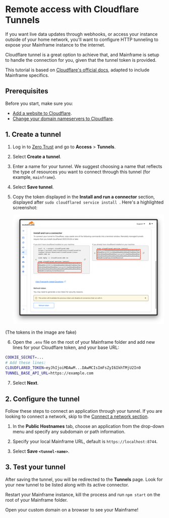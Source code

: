 # Remote access with Cloudflare Tunnels

If you want live data updates through webhooks, or access your instance outside of your home network, you'll want to configure HTTP tunneling to expose your Mainframe instance to the internet.

Cloudflare tunnel is a great option to achieve that, and Mainframe is setup to handle the connection for you, given that the tunnel token is provided.

This tutorial is based on [Cloudflare's official docs](https://developers.cloudflare.com/cloudflare-one/connections/connect-networks/get-started/create-remote-tunnel/), adapted to include Mainframe specifics.

## Prerequisites

Before you start, make sure you:

-   [Add a website to Cloudflare](https://developers.cloudflare.com/fundamentals/setup/account-setup/add-site/).
-   [Change your domain nameservers to Cloudflare](https://developers.cloudflare.com/dns/zone-setups/full-setup/setup/).

## 1. Create a tunnel

1. Log in to [Zero Trust](https://one.dash.cloudflare.com) and go to **Access** > **Tunnels**.

2. Select **Create a tunnel**.

3. Enter a name for your tunnel. We suggest choosing a name that reflects the type of resources you want to connect through this tunnel (for example, `mainframe`).

4. Select **Save tunnel**.

5. Copy the token displayed in the **Install and run a connector** section, displayed after `sudo cloudflared service install `. Here's a highlighted screenshot:

    ![Cloudflare UI highlighting tokens](./images/cloudflare-tunnel-token.png)

(The tokens in the image are fake)

6. Open the `.env` file on the root of your Mainframe folder and add new lines for your Cloudflare token, and your base URL:

```bash
COOKIE_SECRET=...
# Add these lines:
CLOUDFLARED_TOKEN=eyJhIjoiMDAwM...DAwMCIsImFsZyI6IkhTMjU2In0
TUNNEL_BASE_API_URL=https://example.com
```

7. Select **Next**.

## 2. Configure the tunnel

Follow these steps to connect an application through your tunnel. If you are looking to connect a network, skip to the [Connect a network section](#3-connect-a-network).

1. In the **Public Hostnames** tab, choose an application from the drop-down menu and specify any subdomain or path information.

2. Specify your local Mainframe URL, default is `https://localhost:8744`.

3. Select **Save `<tunnel-name>`**.

## 3. Test your tunnel

After saving the tunnel, you will be redirected to the **Tunnels** page. Look for your new tunnel to be listed along with its active connector.

Restart your Mainframe instance, kill the process and run `npm start` on the root of your Mainframe folder.

Open your custom domain on a browser to see your Mainframe!

